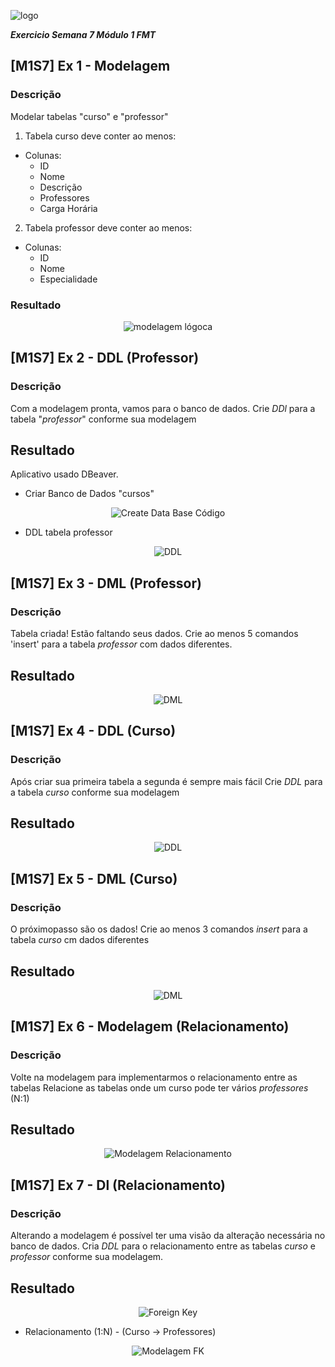![logo](imagens/logo.png)

**_Exercicio Semana 7 Módulo 1 FMT_**

## [M1S7] Ex 1 - Modelagem

### Descrição

Modelar tabelas "curso" e "professor"

1. Tabela curso deve conter ao menos:
- Colunas:
  - ID
  - Nome
  - Descrição
  - Professores
  - Carga Horária

2. Tabela professor deve conter ao menos:
- Colunas:
    - ID
    - Nome
    - Especialidade

### Resultado

<div align="center">
    <img src="imagens/modelagem.png" alt="modelagem lógoca">
</div>


## [M1S7] Ex 2 - DDL (Professor)

### Descrição

Com a modelagem pronta, vamos para o banco de dados.
Crie *DDl* para a tabela "_professor_" conforme sua modelagem

## Resultado 

Aplicativo usado DBeaver.

- Criar Banco de Dados "cursos"
<div align="center">
  <img src="imagens/create_db.png" alt="Create Data Base Código">
</div>

- DDL tabela professor

<div align="center">
  <img src="imagens/ddl_professor.png" alt="DDL">
</div>

## [M1S7] Ex 3 - DML (Professor)

### Descrição

Tabela criada! Estão faltando seus dados. 
Crie ao menos 5 comandos 'insert' para a tabela _professor_ com dados diferentes.

## Resultado

<div align="center">
  <img src="imagens/dml_professor.png" alt="DML">
</div>

## [M1S7] Ex 4 - DDL (Curso)

### Descrição 

Após criar sua primeira tabela a segunda é sempre mais fácil
Crie *DDL* para a tabela _curso_ conforme sua modelagem

## Resultado

<div align="center">
  <img src="imagens/ddl_professor.png" alt="DDL">
</div>

## [M1S7] Ex 5 - DML (Curso)

### Descrição

O próximopasso são os dados!
Crie ao menos 3 comandos _insert_ para a tabela _curso_ cm dados diferentes

## Resultado

<div align="center">
<img src="imagens/dml_curso.png" alt="DML">
</div>

## [M1S7] Ex 6 - Modelagem (Relacionamento)

### Descrição

Volte na modelagem para implementarmos o relacionamento entre as tabelas
Relacione as tabelas onde um curso pode ter vários _professores_ (N:1)

## Resultado

<div align="center">
<img src="imagens/modelagem_fk.png" alt="Modelagem Relacionamento">
</div>

## [M1S7] Ex 7 - Dl (Relacionamento)

### Descrição

Alterando a modelagem é possível ter uma visão da alteração necessária no banco de dados.
Cria *DDL* para o relacionamento entre as tabelas _curso_ e _professor_ conforme sua modelagem.

## Resultado

<div align="center">
<img src="imagens/foreign_key.png" alt="Foreign Key">
</div>

- Relacionamento (1:N) - (Curso -> Professores)

<div align="center">
<img src="imagens/fk.png" alt="Modelagem FK">
</div>

